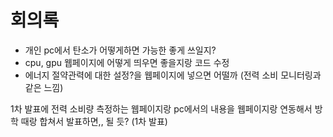 # 회의록

- 개인 pc에서 탄소가 어떻게하면 가능한 좋게 쓰일지?
- cpu, gpu 웹페이지에 어떻게 띄우면 좋을지랑 코드 수정
- 에너지 절약관력에 대한 설정?을 웹페이지에 넣으면 어떨까
  (전력 소비 모니터링과 같은 느낌)


1차 발표에 전력 소비량 측정하는 웹페이지랑 pc에서의 내용을 웹페이지랑 연동해서 
방학 때랑 합쳐서 발표하면,, 될 듯? (1차 발표)
